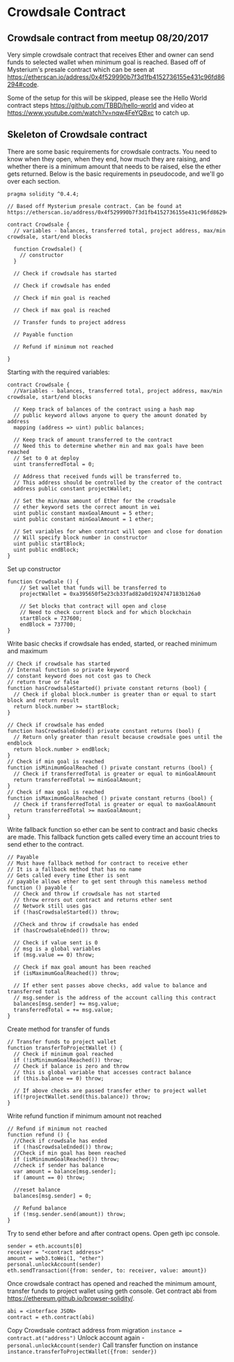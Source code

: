 # Crowdsale Contract

## Crowdsale contract from meetup 08/20/2017

Very simple crowdsale contract that receives Ether and owner can send funds to selected wallet when minimum goal is reached. Based off of Mysterium's presale contract which can be seen at https://etherscan.io/address/0x4f529990b7f3d1fb4152736155e431c96fd86294#code.

Some of the setup for this will be skipped, please see the Hello World contract steps https://github.com/TBBD/hello-world and video at https://www.youtube.com/watch?v=nqw4FeYQBxc to catch up.

## Skeleton of Crowdsale contract

There are some basic requirements for crowdsale contracts. You need to know when they open, when they end, how much they are raising, and whether there is a minimum amount that needs to be raised, else the ether gets returned. Below is the basic requirements in pseudocode, and we'll go over each section.
```
pragma solidity ^0.4.4;

// Based off Mysterium presale contract. Can be found at https://etherscan.io/address/0x4f529990b7f3d1fb4152736155e431c96fd86294#code

contract Crowdsale {
  // variables - balances, transferred total, project address, max/min crowdsale, start/end blocks

  function Crowdsale() {
    // constructor
  }

  // Check if crowdsale has started

  // Check if crowdsale has ended

  // Check if min goal is reached

  // Check if max goal is reached

  // Transfer funds to project address

  // Payable function

  // Refund if minimum not reached

}
```
Starting with the required variables:
```
contract Crowdsale {
  //Variables - balances, transferred total, project address, max/min crowdsale, start/end blocks

  // Keep track of balances of the contract using a hash map
  // public keyword allows anyone to query the amount donated by address
  mapping (address => uint) public balances;

  // Keep track of amount transferred to the contract
  // Need this to determine whether min and max goals have been reached
  // Set to 0 at deploy
  uint transferredTotal = 0;

  // Address that received funds will be transferred to.
  // This address should be controlled by the creator of the contract
  address public constant projectWallet;

  // Set the min/max amount of Ether for the crowdsale
  // ether keyword sets the correct amount in wei
  uint public constant maxGoalAmount = 5 ether;
  uint public constant minGoalAmount = 1 ether;

  // Set variables for when contract will open and close for donation
  // Will specify block number in constructor
  uint public startBlock;
  uint public endBlock;
}
```

Set up constructor
```
function Crowdsale () {
    // Set wallet that funds will be transferred to
    projectWallet = 0xa395650f5e23cb33fad82a0d1924747183b126a0

    // Set blocks that contract will open and close
    // Need to check current block and for which blockchain
    startBlock = 737600;
    endBlock = 737700;
}
```

Write basic checks if crowdsale has ended, started, or reached minimum and maximum
```
// Check if crowdsale has started
// Internal function so private keyword
// constant keyword does not cost gas to Check
// return true or false
function hasCrowdsaleStarted() private constant returns (bool) {
  // Check if global block.number is greater than or equal to start block and return result
  return block.number >= startBlock;
}

// Check if crowdsale has ended
function hasCrowdsaleEnded() private constant returns (bool) {
  // Return only greater than result because crowdsale goes until the endblock
  return block.number > endBlock;
}
// Check if min goal is reached
function isMinimumGoalReached () private constant returns (bool) {
  // Check if transferredTotal is greater or equal to minGoalAmount
  return transferredTotal >= minGoalAmount;
}
// Check if max goal is reached
function isMaximumGoalReached () private constant returns (bool) {
  // Check if transferredTotal is greater or equal to maxGoalAmount
  return transferredTotal >= maxGoalAmount;
}
```

Write fallback function so ether can be sent to contract and basic checks are made. This fallback function gets called every time an account tries to send ether to the contract.

```
// Payable
// Must have fallback method for contract to receive ether
// It is a fallback method that has no name
// Gets called every time Ether is sent
// payable allows ether to get sent through this nameless method
function () payable {
  // Check and throw if crowdsale has not started
  // throw errors out contract and returns ether sent
  // Network still uses gas
  if (!hasCrowdsaleStarted()) throw;

  //Check and throw if crowdsale has ended
  if (hasCrowdsaleEnded()) throw;

  // Check if value sent is 0
  // msg is a global variables
  if (msg.value == 0) throw;

  // Check if max goal amount has been reached
  if (isMaximumGoalReached()) throw;

  // If ether sent passes above checks, add value to balance and transferred total
  // msg.sender is the address of the account calling this contract
  balances[msg.sender] += msg.value;
  transferredTotal = += msg.value;
}
```
Create method for transfer of funds
```
// Transfer funds to project wallet
function transferToProjectWallet () {
  // Check if minimum goal reached
  if (!isMinimumGoalReached()) throw;
  // Check if balance is zero and throw
  // this is global variable that accesses contract balance
  if (this.balance == 0) throw;

  // If above checks are passed transfer ether to project wallet
  if(!projectWallet.send(this.balance)) throw;
}
```
Write refund function if minimum amount not reached
```
// Refund if minimum not reached
function refund () {
  //Check if crowdsale has ended
  if (!hasCrowdsaleEnded()) throw;
  //Check if min goal has been reached
  if (isMinimumGoalReached()) throw;
  //check if sender has balance
  var amount = balance[msg.sender];
  if (amount == 0) throw;

  //reset balance
  balances[msg.sender] = 0;

  // Refund balance
  if (!msg.sender.send(amount)) throw;
}
```

Try to send ether before and after contract opens. Open geth ipc console.
```
sender = eth.accounts[0]
receiver = "<contract address>"
amount = web3.toWei(1, "ether")
personal.unlockAccount(sender)
eth.sendTransaction({from: sender, to: receiver, value: amount})
```

Once crowdsale contract has opened and reached the minimum amount, transfer funds to project wallet using geth console. Get contract abi from  https://ethereum.github.io/browser-solidity/.

```
abi = <interface JSON>
contract = eth.contract(abi)
```

Copy Crowdsale contract address from migration `instance = contract.at("address")`
Unlock account again - `personal.unlockAccount(sender)`
Call transfer function on instance `instance.transferToProjectWallet({from: sender})`
